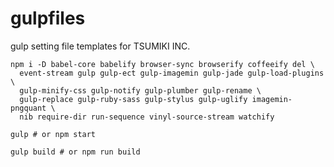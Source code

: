 # gulpfiles

gulp setting file templates for TSUMIKI INC.

```
npm i -D babel-core babelify browser-sync browserify coffeeify del \
  event-stream gulp gulp-ect gulp-imagemin gulp-jade gulp-load-plugins \
  gulp-minify-css gulp-notify gulp-plumber gulp-rename \
  gulp-replace gulp-ruby-sass gulp-stylus gulp-uglify imagemin-pngquant \
  nib require-dir run-sequence vinyl-source-stream watchify
```

```
gulp # or npm start

gulp build # or npm run build
```
